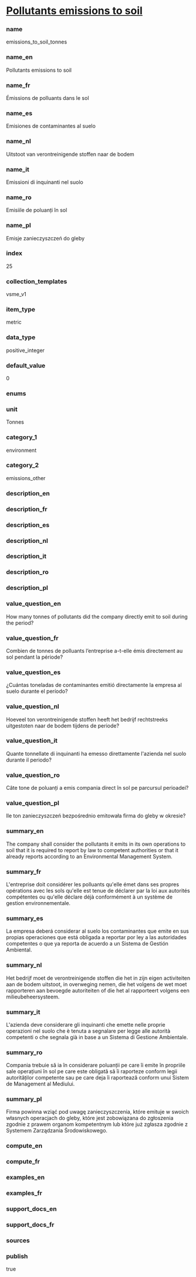 
# [Pollutants emissions to soil](#emissions_to_soil_tonnes)

### name

emissions_to_soil_tonnes

### name_en

Pollutants emissions to soil

### name_fr

Émissions de polluants dans le sol

### name_es

Emisiones de contaminantes al suelo

### name_nl

Uitstoot van verontreinigende stoffen naar de bodem

### name_it

Emissioni di inquinanti nel suolo

### name_ro

Emisiile de poluanți în sol

### name_pl

Emisje zanieczyszczeń do gleby

### index

25

### collection_templates

vsme_v1

### item_type

metric

### data_type

positive_integer

### default_value

0

### enums



### unit

Tonnes

### category_1

environment

### category_2

emissions_other

### description_en

### description_fr

### description_es

### description_nl

### description_it

### description_ro

### description_pl

### value_question_en

How many tonnes of pollutants did the company directly emit
to soil during the period?

### value_question_fr

Combien de tonnes de polluants l’entreprise a-t-elle émis directement
au sol pendant la période?

### value_question_es

¿Cuántas toneladas de contaminantes emitió directamente la empresa
al suelo durante el período?

### value_question_nl

Hoeveel ton verontreinigende stoffen heeft het bedrijf rechtstreeks
uitgestoten naar de bodem tijdens de periode?

### value_question_it

Quante tonnellate di inquinanti ha emesso direttamente l'azienda
nel suolo durante il periodo?

### value_question_ro

Câte tone de poluanți a emis compania direct în sol
pe parcursul perioadei?

### value_question_pl

Ile ton zanieczyszczeń bezpośrednio emitowała firma
do gleby w okresie?

### summary_en

The company shall consider the pollutants it emits in
its own operations to soil that it is required to report by law to competent authorities
or that it already reports according to an Environmental Management System.

### summary_fr

L'entreprise doit considérer les polluants qu'elle émet dans ses propres opérations avec les sols
qu'elle est tenue de déclarer par la loi aux autorités compétentes ou qu'elle déclare déjà
conformément à un système de gestion environnementale.

### summary_es

La empresa deberá considerar al suelo los contaminantes que emite en sus propias operaciones que está obligada a reportar por ley a las autoridades competentes o que ya reporta de acuerdo a un Sistema de Gestión Ambiental.

### summary_nl

Het bedrijf moet de verontreinigende stoffen die het in zijn eigen activiteiten aan de bodem uitstoot, in overweging nemen, die het volgens de wet moet rapporteren aan bevoegde autoriteiten of die het al rapporteert volgens een milieubeheersysteem.

### summary_it

L'azienda deve considerare gli inquinanti che emette nelle proprie operazioni nel suolo che è tenuta a segnalare per legge alle autorità competenti o che segnala già in base a un Sistema di Gestione Ambientale.

### summary_ro

Compania trebuie să ia în considerare poluanții pe care îi emite în propriile sale operațiuni în sol pe care este obligată să îi raporteze conform legii autorităților competente sau pe care deja îi raportează conform unui Sistem de Management al Mediului.

### summary_pl

Firma powinna wziąć pod uwagę zanieczyszczenia, które emituje w swoich własnych operacjach do gleby, które jest zobowiązana do zgłoszenia zgodnie z prawem organom kompetentnym lub które już zgłasza zgodnie z Systemem Zarządzania Środowiskowego.

### compute_en



### compute_fr



### examples_en



### examples_fr



### support_docs_en



### support_docs_fr



### sources



### publish

true
